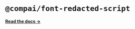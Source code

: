 # `@compai/font-redacted-script`

[**Read the docs &rarr;**](https://components.ai/docs/typefaces/redacted-script)
